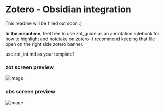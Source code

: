 # Zotero - Obsidian integration
This readme will be filled out soon :)

**In the meantime**,
feel free to use zot_guide as an annotation rulebook for how to highlight and notetake on zotero- i recommend keeping that file open on the right side zotero banner.

use zot_int.md as your template!
### zot screen preview
![image](https://github.com/user-attachments/assets/49123fab-07fa-46a2-afd4-d70164182a31)
### obs screen preview
![image](https://github.com/user-attachments/assets/553990dd-6185-4600-94cb-8782f11f910e)
